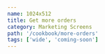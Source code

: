 ```yaml
---
name: 1024x512
title: Get more orders
category: Marketing Screens
path: '/cookbook/more-orders'
tags: ['wide', 'coming-soon']
---
```

